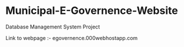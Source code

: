 # Municipal-E-Governence-Website
Database Management System Project


Link to webpage :- egovernence.000webhostapp.com 

